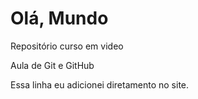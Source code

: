 # Olá, Mundo
 Repositório curso em video

 Aula de Git e GitHub

Essa linha eu adicionei diretamento no site.

